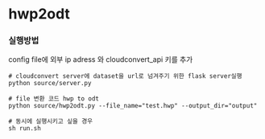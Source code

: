 # hwp2odt

### 실행방법
config file에 외부 ip adress 와 cloudconvert_api 키를 추가
```
# cloudconvert server에 dataset을 url로 넘겨주기 위한 flask server실행
python source/server.py

# file 변환 코드 hwp to odt 
python source/hwp2odt.py --file_name="test.hwp" --output_dir="output" 

# 동시에 실행시키고 싶을 경우
sh run.sh

```
